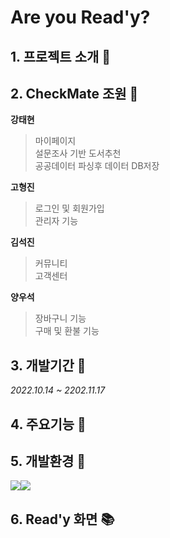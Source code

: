 # Are you Read'y?
## 1. 프로젝트 소개 :closed_book:  

## 2. CheckMate 조원 :green_book:

**강태현**
> 마이페이지  
> 설문조사 기반 도서추천  
> 공공데이터 파싱후 데이터 DB저장  

**고형진**
> 로그인 및 회원가입  
> 관리자 기능  

**김석진**
> 커뮤니티  
> 고객센터  

**양우석**
> 장바구니 기능  
> 구매 및 환불 기능  

## 3. 개발기간 :calendar:
*2022.10.14 ~ 2202.11.17*

## 4. 주요기능 :blue_book:  

## 5. 개발환경 :orange_book:
<img src="https://img.shields.io/badge/spring-6DB33F?style=flat&logo=Spring&logoColor=white"><img src="https://img.shields.io/badge/html5-E34F26?style=flat&logo=html5&logoColor=white">
## 6. Read'y 화면 :books:
